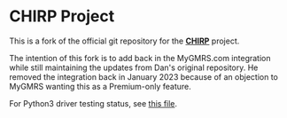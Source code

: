 # CHIRP Project

This is a fork of the official git repository for the
__[CHIRP](https://chirp.danplanet.com)__ project.

The intention of this fork is to add back in the MyGMRS.com integration while still
maintaining the updates from Dan's original repository.  He removed the integration
back in January 2023 because of an objection to MyGMRS wanting this as a Premium-only
feature.

For Python3 driver testing status, see [this file](tests/Python3_Driver_Testing.md).
